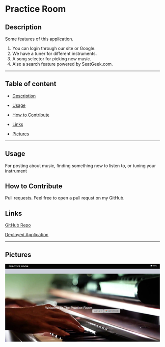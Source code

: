 # Practice Room
## Description
Some features of this application.
1. You can login through our site or Google.
2. We have a tuner for different instruments.
3. A song selector for picking new music. 
4. Also a search feature powered by SeatGeek.com.

---

## Table of content

* [Description](#description)

* [Usage](#usage)

* [How to Contribute](#how-to-contribute)

* [Links](#links)

* [Pictures](#pictures)

---


## Usage

For posting about music, finding something new to listen to, or tuning your instrument   

## How to Contribute

Pull requests. Feel free to open a pull requst on my GitHub.



## Links


[GitHub Repo](https://github.com/AllDeus/PracticeRoom) 

[Deployed Application](https://git.heroku.com/immense-savannah-04794.git) 


----

## Pictures

![image](./public/img/Screenshot.png)
